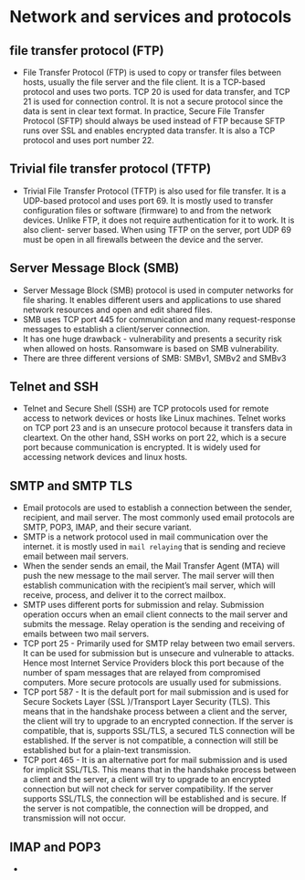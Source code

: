 # Network and services and protocols

## file transfer protocol (FTP)

- File Transfer Protocol (FTP) is used to copy or transfer files between hosts, usually the file server and the file client. It is a TCP-based protocol and uses two ports. TCP 20 is used for data transfer, and TCP 21 is used for connection control. It is not a secure protocol since the data is sent in clear text format. In practice, Secure File Transfer Protocol (SFTP) should always be used instead of FTP because SFTP runs over SSL and enables encrypted data transfer. It is also a TCP protocol and uses port number 22.

## Trivial file transfer protocol (TFTP)

- Trivial File Transfer Protocol (TFTP) is also used for file transfer. It is a UDP-based protocol and uses port 69. It is mostly used to transfer configuration files or software (firmware) to and from the network devices. Unlike FTP, it does not require authentication for it to work. It is also client- server based. When using TFTP on the server, port UDP 69 must be open in all firewalls between the device and the server.

## Server Message Block (SMB)

- Server Message Block (SMB) protocol is used in computer networks for file sharing. It enables different users and applications to use shared network resources and open and edit shared files.
- SMB uses TCP port 445 for communication and many request-response messages to establish a client/server connection.
- It has one huge drawback - vulnerability and presents a security risk when allowed on hosts. Ransomware is based on SMB vulnerability.
- There are three different versions of SMB: SMBv1, SMBv2 and SMBv3

## Telnet and SSH

- Telnet and Secure Shell (SSH) are TCP protocols used for remote access to network devices or hosts like Linux machines. Telnet works on TCP port 23 and is an unsecure protocol because it transfers data in cleartext. On the other hand, SSH works on port 22, which is a secure port because communication is encrypted. It is widely used for accessing network devices and linux hosts.

## SMTP and SMTP TLS

- Email protocols are used to establish a connection between the sender, recipient, and mail server. The most commonly used email protocols are SMTP, POP3, IMAP, and their secure variant.
- SMTP is a network protocol used in mail communication over the internet. it is mostly used in `mail relaying` that is sending and recieve email between mail servers.
- When the sender sends an email, the Mail Transfer Agent (MTA) will push the new message to the mail server. The mail server will then establish communication with the recipient’s mail server, which will receive, process, and deliver it to the correct mailbox.
- SMTP uses different ports for submission and relay. Submission operation occurs when an email client connects to the mail server and submits the message. Relay operation is the sending and receiving of emails between two mail servers.
- TCP port 25 - Primarily used for SMTP relay between two email servers. It can be used for submission but is unsecure and vulnerable to attacks. Hence most Internet Service Providers block this port because of the number of spam messages that are relayed from compromised computers. More secure protocols are usually used for submissions.
- TCP port 587 - It is the default port for mail submission and is used for Secure Sockets Layer (SSL )/Transport Layer Security (TLS). This means that in the handshake process between a client and the server, the client will try to upgrade to an encrypted connection. If the server is compatible, that is, supports SSL/TLS, a secured TLS connection will be established. If the server is not compatible, a connection will still be established but for a plain-text transmission.
- TCP port 465 - It is an alternative port for mail submission and is used for implicit SSL/TLS. This means that in the handshake process between a client and the server, a client will try to upgrade to an encrypted connection but will not check for server compatibility. If the server supports SSL/TLS, the connection will be established and is secure. If the server is not compatible, the connection will be dropped, and transmission will not occur.

## IMAP and POP3

- 